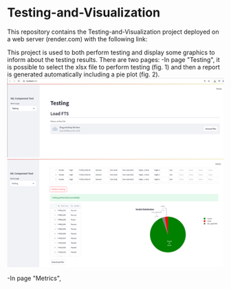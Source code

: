 # Testing-and-Visualization
This repository contains the Testing-and-Visualization project deployed on a web server (render.com) with the following link:


This project is used to both perform testing and display some graphics to inform about the testing results. There are two pages:
-In page "Testing", it is possible to select the xlsx file to perform testing (fig. 1) and then a report is generated automatically including a pie plot (fig. 2).
![alt text](images/fig1.png)
![alt text](images/fig2.png)

-In page "Metrics", 

